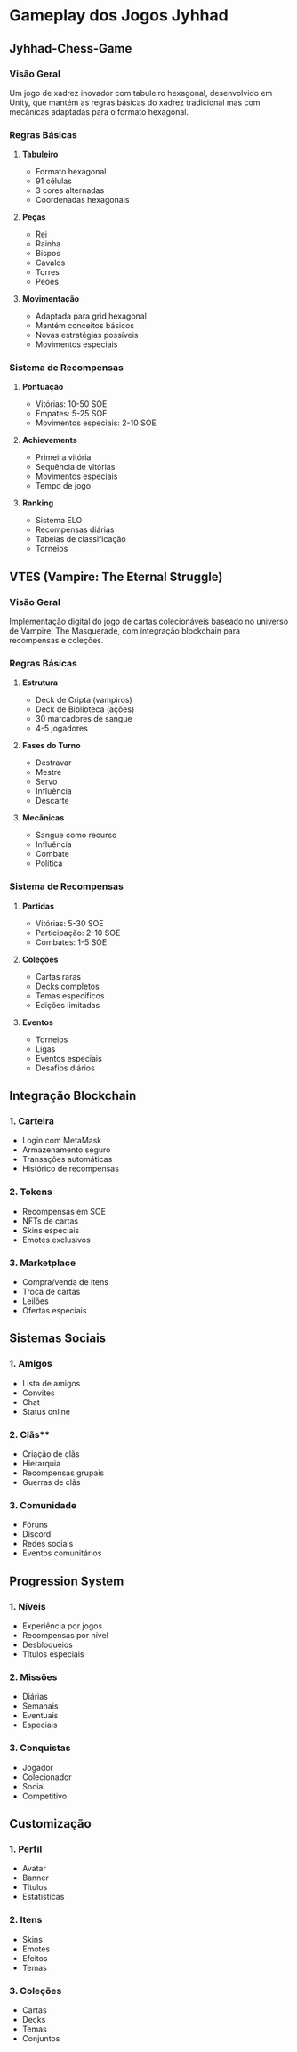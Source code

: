 # Gameplay dos Jogos Jyhhad

## Jyhhad-Chess-Game

### Visão Geral
Um jogo de xadrez inovador com tabuleiro hexagonal, desenvolvido em Unity, que mantém as regras básicas do xadrez tradicional mas com mecânicas adaptadas para o formato hexagonal.

### Regras Básicas
1. **Tabuleiro**
   - Formato hexagonal
   - 91 células
   - 3 cores alternadas
   - Coordenadas hexagonais

2. **Peças**
   - Rei
   - Rainha
   - Bispos
   - Cavalos
   - Torres
   - Peões

3. **Movimentação**
   - Adaptada para grid hexagonal
   - Mantém conceitos básicos
   - Novas estratégias possíveis
   - Movimentos especiais

### Sistema de Recompensas
1. **Pontuação**
   - Vitórias: 10-50 SOE
   - Empates: 5-25 SOE
   - Movimentos especiais: 2-10 SOE

2. **Achievements**
   - Primeira vitória
   - Sequência de vitórias
   - Movimentos especiais
   - Tempo de jogo

3. **Ranking**
   - Sistema ELO
   - Recompensas diárias
   - Tabelas de classificação
   - Torneios

## VTES (Vampire: The Eternal Struggle)

### Visão Geral
Implementação digital do jogo de cartas colecionáveis baseado no universo de Vampire: The Masquerade, com integração blockchain para recompensas e coleções.

### Regras Básicas
1. **Estrutura**
   - Deck de Cripta (vampiros)
   - Deck de Biblioteca (ações)
   - 30 marcadores de sangue
   - 4-5 jogadores

2. **Fases do Turno**
   - Destravar
   - Mestre
   - Servo
   - Influência
   - Descarte

3. **Mecânicas**
   - Sangue como recurso
   - Influência
   - Combate
   - Política

### Sistema de Recompensas
1. **Partidas**
   - Vitórias: 5-30 SOE
   - Participação: 2-10 SOE
   - Combates: 1-5 SOE

2. **Coleções**
   - Cartas raras
   - Decks completos
   - Temas específicos
   - Edições limitadas

3. **Eventos**
   - Torneios
   - Ligas
   - Eventos especiais
   - Desafios diários

## Integração Blockchain

### 1. Carteira
- Login com MetaMask
- Armazenamento seguro
- Transações automáticas
- Histórico de recompensas

### 2. Tokens
- Recompensas em SOE
- NFTs de cartas
- Skins especiais
- Emotes exclusivos

### 3. Marketplace
- Compra/venda de itens
- Troca de cartas
- Leilões
- Ofertas especiais

## Sistemas Sociais

### 1. Amigos
- Lista de amigos
- Convites
- Chat
- Status online

### 2. Clãs**
- Criação de clãs
- Hierarquia
- Recompensas grupais
- Guerras de clãs

### 3. Comunidade
- Fóruns
- Discord
- Redes sociais
- Eventos comunitários

## Progression System

### 1. Níveis
- Experiência por jogos
- Recompensas por nível
- Desbloqueios
- Títulos especiais

### 2. Missões
- Diárias
- Semanais
- Eventuais
- Especiais

### 3. Conquistas
- Jogador
- Colecionador
- Social
- Competitivo

## Customização

### 1. Perfil
- Avatar
- Banner
- Títulos
- Estatísticas

### 2. Itens
- Skins
- Emotes
- Efeitos
- Temas

### 3. Coleções
- Cartas
- Decks
- Temas
- Conjuntos 